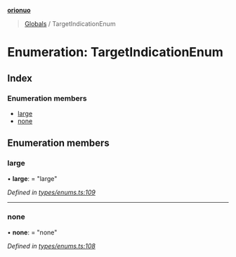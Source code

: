 **[orionuo](../README.md)**

> [Globals](../globals.md) / TargetIndicationEnum

# Enumeration: TargetIndicationEnum

## Index

### Enumeration members

* [large](targetindicationenum.md#large)
* [none](targetindicationenum.md#none)

## Enumeration members

### large

•  **large**:  = "large"

*Defined in [types/enums.ts:109](https://github.com/msviha/orionuo/blob/029a15d/src/types/enums.ts#L109)*

___

### none

•  **none**:  = "none"

*Defined in [types/enums.ts:108](https://github.com/msviha/orionuo/blob/029a15d/src/types/enums.ts#L108)*
